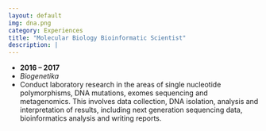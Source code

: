 ```yaml
---
layout: default
img: dna.png
category: Experiences
title: "Molecular Biology Bioinformatic Scientist"
description: |
---
```



* __2016 – 2017__
* *Biogenetika*
* Conduct laboratory research in the areas of single nucleotide polymorphisms, DNA mutations, exomes sequencing and metagenomics. This involves data collection, DNA isolation, analysis and interpretation of results, including next generation sequencing data, bioinformatics analysis and writing reports.
